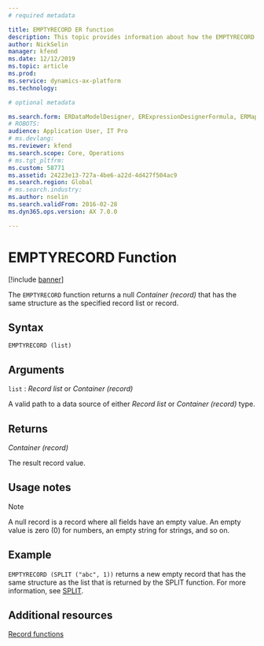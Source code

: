 ```yaml
---
# required metadata

title: EMPTYRECORD ER function
description: This topic provides information about how the EMPTYRECORD ER function is used.
author: NickSelin
manager: kfend
ms.date: 12/12/2019
ms.topic: article
ms.prod: 
ms.service: dynamics-ax-platform
ms.technology: 

# optional metadata

ms.search.form: ERDataModelDesigner, ERExpressionDesignerFormula, ERMappedFormatDesigner, ERModelMappingDesigner
# ROBOTS: 
audience: Application User, IT Pro
# ms.devlang: 
ms.reviewer: kfend
ms.search.scope: Core, Operations
# ms.tgt_pltfrm: 
ms.custom: 58771
ms.assetid: 24223e13-727a-4be6-a22d-4d427f504ac9
ms.search.region: Global
# ms.search.industry: 
ms.author: nselin
ms.search.validFrom: 2016-02-28
ms.dyn365.ops.version: AX 7.0.0

---
```


# <a name="EMPTYRECORD">EMPTYRECORD Function</a>

[!include [banner](../includes/banner.md)]

The `EMPTYRECORD` function returns a null *Container (record)* that has the same structure as the specified record list or record.

## Syntax

```
EMPTYRECORD (list)
```

## Arguments

`list` : *Record list* or *Container (record)*

A valid path to a data source of either *Record list* or *Container (record)* type.

## Returns

*Container (record)*

The result record value.

## Usage notes

> [!NOTE] 
> A null record is a record where all fields have an empty value. An empty value is zero (0) for numbers, an empty string for strings, and so on.

## Example

`EMPTYRECORD (SPLIT ("abc", 1))` returns a new empty record that has the same structure as the list that is returned by the SPLIT function. For more information, see [SPLIT](er-functions-list-split.md).

## Additional resources

[Record functions](er-functions-category-record.md)
